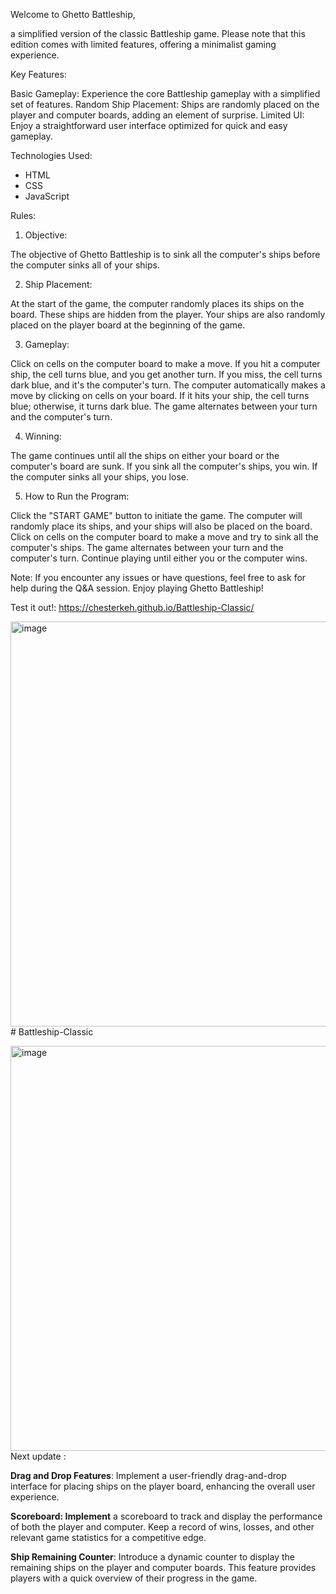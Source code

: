 Welcome to Ghetto Battleship, 

a simplified version of the classic Battleship game. Please note that this edition comes with limited features, offering a minimalist gaming experience.

Key Features:

Basic Gameplay: Experience the core Battleship gameplay with a simplified set of features.
Random Ship Placement: Ships are randomly placed on the player and computer boards, adding an element of surprise.
Limited UI: Enjoy a straightforward user interface optimized for quick and easy gameplay.

Technologies Used:
- HTML
- CSS
- JavaScript


Rules:

1. Objective:

The objective of Ghetto Battleship is to sink all the computer's ships before the computer sinks all of your ships.

2. Ship Placement:

At the start of the game, the computer randomly places its ships on the board. These ships are hidden from the player.
Your ships are also randomly placed on the player board at the beginning of the game.

3. Gameplay:

Click on cells on the computer board to make a move.
If you hit a computer ship, the cell turns blue, and you get another turn.
If you miss, the cell turns dark blue, and it's the computer's turn.
The computer automatically makes a move by clicking on cells on your board. If it hits your ship, the cell turns blue; otherwise, it turns dark blue.
The game alternates between your turn and the computer's turn.

4. Winning:

The game continues until all the ships on either your board or the computer's board are sunk.
If you sink all the computer's ships, you win.
If the computer sinks all your ships, you lose.

5. How to Run the Program:

Click the "START GAME" button to initiate the game.
The computer will randomly place its ships, and your ships will also be placed on the board.
Click on cells on the computer board to make a move and try to sink all the computer's ships.
The game alternates between your turn and the computer's turn.
Continue playing until either you or the computer wins.

Note: If you encounter any issues or have questions, feel free to ask for help during the Q&A session. Enjoy playing Ghetto Battleship!

Test it out!: https://chesterkeh.github.io/Battleship-Classic/

<img width="648" alt="image" src="https://github.com/ChesterKeh/Battleship-Classic/assets/114325356/b59b99cd-56e6-4ba4-be89-5d0409c32c46"># Battleship-Classic

<img width="648" alt="image" src="https://github.com/ChesterKeh/Battleship-Classic/assets/114325356/f71edb0f-220a-4b59-9b18-a91a920e477d">




<br>
Next update :

**Drag and Drop Features**: Implement a user-friendly drag-and-drop interface for placing ships on the player board, enhancing the overall user experience.

**Scoreboard: Implement** a scoreboard to track and display the performance of both the player and computer. Keep a record of wins, losses, and other relevant game statistics for a competitive edge.

**Ship Remaining Counter**: Introduce a dynamic counter to display the remaining ships on the player and computer boards. This feature provides players with a quick overview of their progress in the game.

</br>
